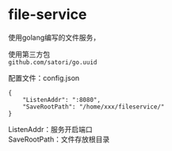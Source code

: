 # file-service
使用golang编写的文件服务，

使用第三方包<br/>
`github.com/satori/go.uuid`

配置文件：config.json
```
{
	"ListenAddr": ":8080",
	"SaveRootPath": "/home/xxx/fileservice/"
}
```
ListenAddr：服务开启端口 <br/>
SaveRootPath：文件存放根目录
